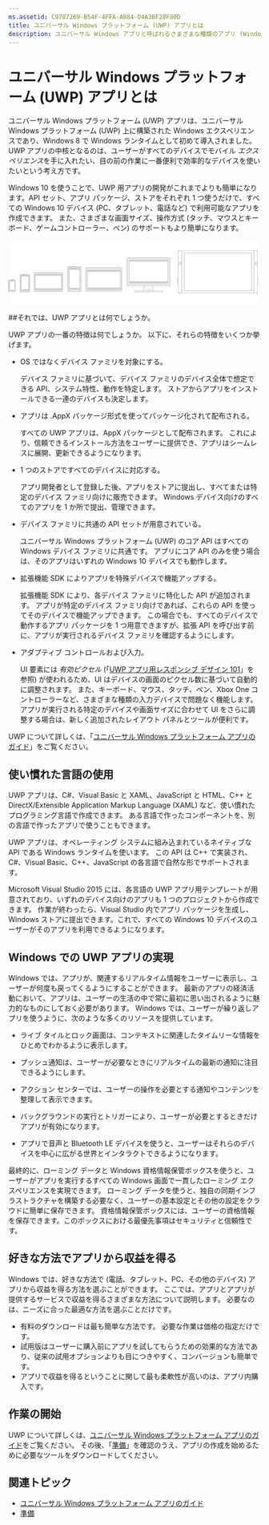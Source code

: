 ```yaml
---
ms.assetid: C9787269-B54F-4FFA-A884-D4A3BF28F80D
title: ユニバーサル Windows プラットフォーム (UWP) アプリとは
description: ユニバーサル Windows アプリと呼ばれるさまざまな種類のアプリ (Windows ストア アプリ、Windows Phone ストア アプリ、Windows ランタイム アプリ) について説明します。
---
```


# ユニバーサル Windows プラットフォーム (UWP) アプリとは

ユニバーサル Windows プラットフォーム (UWP) アプリは、ユニバーサル Windows プラットフォーム (UWP) 上に構築された Windows エクスペリエンスであり、Windows 8 で Windows ランタイムとして初めて導入されました。 UWP アプリの中核となるのは、ユーザーがすべてのデバイスでモバイル *エクスペリエンス*を手に入れたい、目の前の作業に一番便利で効率的なデバイスを使いたいという考え方です。

Windows 10 を使うことで、UWP 用アプリの開発がこれまでよりも簡単になります。API セット、アプリ パッケージ、ストアをそれぞれ 1 つ使うだけで、すべての Windows 10 デバイス (PC、タブレット、電話など) で利用可能なアプリを作成できます。 また、さまざまな画面サイズ、操作方式 (タッチ、マウスとキーボード、ゲームコントローラー、ペン) のサポートもより簡単になります。

![Windows デバイス](images/1894834-hig-device-primer-01-500.png)

##それでは、UWP アプリとは何でしょうか。


UWP アプリの一番の特徴は何でしょうか。 以下に、それらの特徴をいくつか挙げます。

-   OS ではなくデバイス ファミリを対象にする。

    デバイス ファミリに基づいて、デバイス ファミリのデバイス全体で想定できる API、システム特性、動作を特定します。 ストアからアプリをインストールできる一連のデバイスも決定します。

-   アプリは .AppX パッケージ形式を使ってパッケージ化されて配布される。

    すべての UWP アプリは、AppX パッケージとして配布されます。 これにより、信頼できるインストール方法をユーザーに提供でき、アプリはシームレスに展開、更新できるようになります。

-   1 つのストアですべてのデバイスに対応する。

    アプリ開発者として登録した後、アプリをストアに提出し、すべてまたは特定のデバイス ファミリ向けに販売できます。 Windows デバイス向けのすべてのアプリを 1 か所で提出、管理できます。

-   デバイス ファミリに共通の API セットが用意されている。

    ユニバーサル Windows プラットフォーム (UWP) のコア API はすべての Windows デバイス ファミリに共通です。 アプリにコア API のみを使う場合は、そのアプリはいずれの Windows 10 デバイスでも動作します。

-   拡張機能 SDK によりアプリを特殊デバイスで機能アップする。

    拡張機能 SDK により、各デバイス ファミリに特化した API が追加されます。 アプリが特定のデバイス ファミリ向けであれば、これらの API を使ってそのデバイスで機能アップできます。 この場合でも、すべてのデバイスで動作するアプリ パッケージを 1 つ用意できますが、拡張 API を呼び出す前に、アプリが実行されるデバイス ファミリを確認するようにします。

-   アダプティブ コントロールおよび入力。

    UI 要素には *有効ピクセル* (「[UWP アプリ用レスポンシブ デザイン 101](https://msdn.microsoft.com/library/windows/apps/Dn958435)」を参照) が使われるため、UI はデバイスの画面のピクセル数に基づいて自動的に調整されます。 また、キーボード、マウス、タッチ、ペン、Xbox One コントローラーなど、さまざまな種類の入力デバイスで問題なく機能します。 アプリが実行される特定のデバイスや画面サイズに合わせて UI をさらに調整する場合は、新しく追加されたレイアウト パネルとツールが便利です。

UWP について詳しくは、「[ユニバーサル Windows プラットフォーム アプリのガイド](universal-application-platform-guide.md)」をご覧ください。

## 使い慣れた言語の使用


UWP アプリは、C#、Visual Basic と XAML、JavaScript と HTML、C++ と DirectX/Extensible Application Markup Language (XAML) など、使い慣れたプログラミング言語で作成できます。 ある言語で作ったコンポーネントを、別の言語で作ったアプリで使うこともできます。

UWP アプリは、オペレーティング システムに組み込まれているネイティブな API である Windows ランタイムを使います。 この API は C++ で実装され、C#、Visual Basic、C++、JavaScript の各言語で自然な形でサポートされます。

Microsoft Visual Studio 2015 には、各言語の UWP アプリ用テンプレートが用意されており、いずれのデバイス向けのアプリも 1 つのプロジェクトから作成できます。 作業が終わったら、Visual Studio 内でアプリ パッケージを生成し、Windows ストアに提出できます。これで、すべての Windows 10 デバイスのユーザーがそのアプリを利用できるようになります。

## Windows での UWP アプリの実現


Windows では、アプリが、関連するリアルタイム情報をユーザーに表示し、ユーザーが何度も戻ってくるようにすることができます。 最新のアプリの経済活動において、アプリは、ユーザーの生活の中で常に最初に思い出されるように魅力的なものにしておく必要があります。 Windows では、ユーザーが繰り返しアプリを使うように、次のような多くのリソースを提供しています。

-   ライブ タイルとロック画面は、コンテキストに関連したタイムリーな情報をひとめでわかるように表示します。
-   プッシュ通知は、ユーザーが必要なときにリアルタイムの最新の通知に注目できるようにします。

-   アクション センターでは、ユーザーの操作を必要とする通知やコンテンツを整理して表示できます。

-   バックグラウンドの実行とトリガーにより、ユーザーが必要とするときだけアプリが有効になります。

-   アプリで音声と Bluetooth LE デバイスを使うと、ユーザーはそれらのデバイスを中心に広がる世界とインタラクトできるようになります。

最終的に、ローミング データと Windows 資格情報保管ボックスを使うと、ユーザーがアプリを実行するすべての Windows 画面で一貫したローミング エクスペリエンスを実現できます。 ローミング データを使うと、独自の同期インフラストラクチャを構築する必要なく、ユーザーの基本設定とその他の設定をクラウドに簡単に保存できます。 資格情報保管ボックスには、ユーザーの資格情報を保存できます。このボックスにおける最優先事項はセキュリティと信頼性です。

##  好きな方法でアプリから収益を得る


Windows では、好きな方法で (電話、タブレット、PC、その他のデバイス) アプリから収益を得る方法を選ぶことができます。 ここでは、アプリとアプリが提供するサービスで収益を得るさまざまな方法について説明します。 必要なのは、ニーズに合った最適な方法を選ぶことだけです。

-   有料のダウンロードは最も簡単な方法です。 必要な作業は価格の指定だけです。
-   試用版はユーザーに購入前にアプリを試してもらうための効果的な方法であり、従来の試用オプションよりも目につきやすく、コンバージョンも簡単です。
-   アプリで収益を得るということに関して最も柔軟性が高いのは、アプリ内購入です。

## 作業の開始


UWP について詳しくは、[ユニバーサル Windows プラットフォーム アプリのガイド](universal-application-platform-guide.md)をご覧ください。 その後、「[準備](get-set-up.md)」を確認のうえ、アプリの作成を始めるために必要なツールをダウンロードしてください。

## 関連トピック


* [ユニバーサル Windows プラットフォーム アプリのガイド](universal-application-platform-guide.md)
* [準備](get-set-up.md)


<!--HONumber=Mar16_HO1-->


